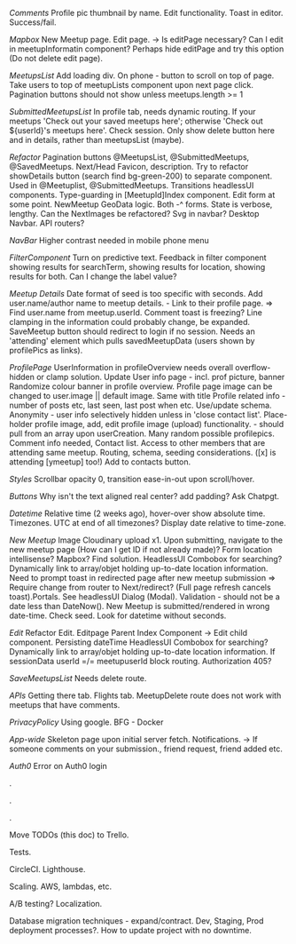 _Comments_
Profile pic thumbnail by name.
Edit functionality.
Toast in editor. Success/fail.

_Mapbox_
New Meetup page.
Edit page. -> Is editPage necessary? Can I edit in meetupInformatin component? Perhaps hide editPage and try this option (Do not delete edit page).

_MeetupsList_
Add loading div.
On phone - button to scroll on top of page.
Take users to top of meetupLists component upon next page click.
Pagination buttons should not show unless meetups.length >= 1

_SubmittedMeetupsList_
In profile tab, needs dynamic routing. If your meetups 'Check out your saved meetups here'; otherwise 'Check out ${userId}'s meetups here'. Check session.
Only show delete button here and in details, rather than meetupsList (maybe).

_Refactor_
Pagination buttons @MeetupsList, @SubmittedMeetups, @SavedMeetups.
Next/Head Favicon, description.
Try to refactor showDetails button (search find bg-green-200) to separate component. Used in @Meetuplist, @SubmittedMeetups.
Transitions headlessUI components.
Type-guarding in [MeetupId]Index component.
Edit form at some point.
NewMeetup GeoData logic.
Both -^ forms. State is verbose, lengthy.
Can the NextImages be refactored?
Svg in navbar?
Desktop Navbar.
API routers?

_NavBar_
Higher contrast needed in mobile phone menu

_FilterComponent_
Turn on predictive text.
Feedback in filter component showing results for searchTerm, showing results for location, showing results for both. Can I change the label value?

_Meetup Details_
Date format of seed is too specific with seconds.
Add user.name/author name to meetup details. - Link to their profile page. => Find user.name from meetup.userId.
Comment toast is freezing?
Line clamping in the information could probably change, be expanded.
SaveMeetup button should redirect to login if no session.
Needs an 'attending' element which pulls savedMeetupData (users shown by profilePics as links).

_ProfilePage_
UserInformation in profileOverview needs overall overflow-hidden or clamp solution.
Update User info page - incl. prof picture, banner
Randomize colour banner in profile overview.
Profile page image can be changed to user.image || default image. Same with title
Profile related info - number of posts etc, last seen, last post when etc. Use/update schema.
Anonymity - user info selectively hidden unless in 'close contact list'.
Place-holder profile image, add, edit profile image (upload) functionality. - should pull from an array upon userCreation. Many random possible profilepics.
Comment info needed, Contact list.
Access to other members that are attending same meetup. Routing, schema, seeding considerations. ([x] is attending [ymeetup] too!)
Add to contacts button.

_Styles_
Scrollbar opacity 0, transition ease-in-out upon scroll/hover.

_Buttons_
Why isn't the text aligned real center? add padding? Ask Chatpgt.

_Datetime_
Relative time (2 weeks ago), hover-over show absolute time.
Timezones. UTC at end of all timezones? Display date relative to time-zone.

_New Meetup_
Image Cloudinary upload x1.
Upon submitting, navigate to the new meetup page (How can I get ID if not already made)?
Form location intellisense? Mapbox? Find solution. HeadlessUI Combobox for searching? Dynamically link to array/objet holding up-to-date location information.
Need to prompt toast in redirected page after new meetup submission => Require change from router to Next/redirect? (Full page refresh cancels toast).Portals. See headlessUI Dialog (Modal).
Validation - should not be a date less than DateNow().
New Meetup is submitted/rendered in wrong date-time. Check seed. Look for datetime without seconds.

_Edit_
Refactor Edit. Editpage Parent Index Component -> Edit child component.
Persisting dateTime
HeadlessUI Combobox for searching? Dynamically link to array/objet holding up-to-date location information.
If sessionData userId =/= meetupuserId block routing. Authorization 405?

_SaveMeetupsList_
Needs delete route.

_APIs_
Getting there tab.
Flights tab.
MeetupDelete route does not work with meetups that have comments.

_PrivacyPolicy_
Using google.
BFG - Docker

_App-wide_
Skeleton page upon initial server fetch.
Notifications. -> If someone comments on your submission., friend request, friend added etc.

_Auth0_
Error on Auth0 login

.

.

.

Move TODOs (this doc) to Trello.

Tests.

CircleCI.
Lighthouse.

Scaling.
AWS, lambdas, etc.

A/B testing?
Localization.

Database migration techniques - expand/contract.
Dev, Staging, Prod deployment processes?.
How to update project with no downtime.
